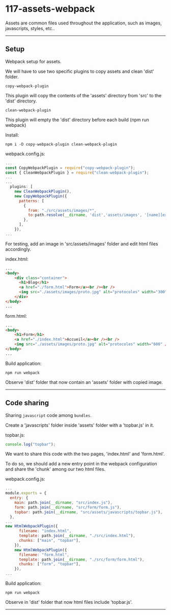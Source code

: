 # 117-assets-webpack

Assets are common files used throughout the application, such as images, javascripts, styles, etc..

---

## Setup

Webpack setup for assets.

We will have to use two specific plugins to copy assets and clean 'dist' folder.

`copy-webpack-plugin`

This plugin will copy the contents of the 'assets' directory from 'src' to the 'dist' directory.

`clean-webpack-plugin`

This plugin will empty the 'dist' directory before each build (npm run webpack)

Install:

```console
npm i -D copy-webpack-plugin clean-webpack-plugin
```

webpack.config.js:

```js
...
const CopyWebpackPlugin = require("copy-webpack-plugin");
const { CleanWebpackPlugin } = require("clean-webpack-plugin");
...
...
  plugins: [
    new CleanWebpackPlugin(),
    new CopyWebpackPlugin({
      patterns: [
        {
          from: "./src/assets/images/*",
          to:path.resolve(__dirname, 'dist','assets/images', '[name][ext]'),
        },
      ],
    }),
...
```

For testing, add an image in 'src/assets/images' folder and edit html files accordingly.

index.html:

```html
...
<body>
    <div class="container">
      <h1>Blog</h1>
      <a href="./form.html">Form</a><br /><br />
      <img src="./assets/images/proto.jpg" alt="protocoles" width="300" />
    </div>
</body>
...
```

form.html:

```html
...
<body>
    <h1>Form</h1>
    <a href="./index.html">Accueil</a><br /><br />
    <img src="./assets/images/proto.jpg" alt="protocoles" width="600" />
</body>
...
```

Build application:

```console
npm run webpack
```

Observe 'dist' folder that now contain an 'assets' folder with copied image.

---

## Code sharing

Sharing `javascript` code among `bundles`.

Create a 'javascripts' folder inside 'assets' folder with a 'topbar.js' in it.

topbar.js:

```js
console.log("topbar");
```

We want to share this code with the two pages, 'index.html' and 'form.html'.

To do so, we should add a new entry point in the webpack configuration and share the 'chunk' among our two html files.

webpack.config.js:

```js
...
module.exports = {
  entry: {
    main: path.join(__dirname, "src/index.js"),
    form: path.join(__dirname, "src/form/form.js"),
    topbar: path.join(__dirname, "src/assets/javascripts/topbar.js"),
  },
...
new HtmlWebpackPlugin({
      filename: "index.html",
      template: path.join(__dirname, "./src/index.html"),
      chunks: ["main", "topbar"],
    }),
    new HtmlWebpackPlugin({
      filename: "form.html",
      template: path.join(__dirname, "./src/form/form.html"),
      chunks: ["form", "topbar"],
    }),
...
```

Build application:

```console
npm run webpack
```

Observe in 'dist' folder that now html files include 'topbar.js'.

---
